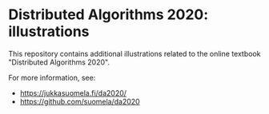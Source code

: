 Distributed Algorithms 2020: illustrations
==========================================

This repository contains additional illustrations related to
the online textbook "Distributed Algorithms 2020".

For more information, see:

  - https://jukkasuomela.fi/da2020/
  - https://github.com/suomela/da2020
